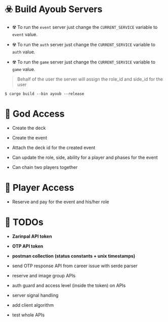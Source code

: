 # ☣️ Build Ayoub Servers

* ☢️ To run the `event` server just change the `CURRENT_SERVICE` variable to `event` value.

* ☢️ To run the `auth` server just change the `CURRENT_SERVICE` variable to `auth` value.

* ☢️ To run the `game` server just change the `CURRENT_SERVICE` variable to `game` value.

> Behalf of the user the server will assign the role_id and side_id for the user

```console
$ cargo build --bin ayoub --release
```

# 🧿 God Access

* Create the deck

* Create the event

* Attach the deck id for the created event

* Can update the role, side, ability for a player and phases for the event

* Can chain two players together

# 🎎 Player Access

* Reserve and pay for the event and his/her role

# 📌 TODOs

* **Zarinpal API token**

* **OTP API token**


* **postman collection (status constants + unix timestamps)** 

* send OTP response API from career issue with serde parser 

* reserve and image group APIs 

* auth guard and access level (inside the token) on APIs

* server signal handling 

* add client algorithm

* test whole APIs

